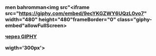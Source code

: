 ### men bahromman<img src"<iframe src="https://giphy.com/embed/9ecYKGZWY6UQzL0vo7" width="480" height="480"frameBorder="0" class="giphy-embed"allowFullScreen></iframe><p><a href="https://giphy.com/gifs/bluestudios-hello-blue-studios-entertainment-9ecYKGZWY6UQzL0vo7">через GIPHY</a></p> wigth='300px'>



